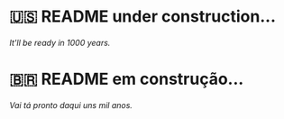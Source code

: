 # :us: README under construction...
###### *It'll be ready in 1000 years.*

# :brazil: README em construção...
###### *Vai tá pronto daqui uns mil anos.*

